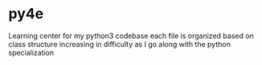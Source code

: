 # py4e

Learning center for my python3 codebase
each file is organized based on class structure
increasing in difficulty as I go along with the python specialization
